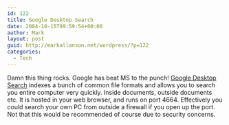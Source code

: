 ```yaml
---
id: 122
title: Google Desktop Search
date: 2004-10-15T09:59:54+00:00
author: Mark
layout: post
guid: http://markallanson.net/wordpress/?p=122
categories:
  - Tech
---
```

Damn this thing rocks. Google has beat MS to the punch! [Google Desktop Search](http://desktop.google.com/) indexes a bunch of common file formats and allows you to search you entire computer very quickly. Inside documents, outside documents etc. It is hosted in your web browser, and runs on port 4664. Effectively you could search your own PC from outside a firewall if you open up the port. Not that this would be recommended of course due to security concerns.